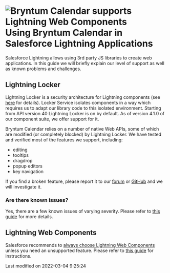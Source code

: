 <h1 class="title-with-image">
<img src="Core/logo/salesforce.svg" alt="Bryntum Calendar supports Lightning Web Components"/>
Using Bryntum Calendar in Salesforce Lightning Applications
</h1>

Salesforce Lightning allows using 3rd party JS libraries to create web applications. In this guide we will briefly
explain our level of support as well as known problems and challenges.

## Lightning Locker

Lightning Locker is a security architecture for Lightning components (see
[here](https://developer.salesforce.com/docs/atlas.en-us.lightning.meta/lightning/security_code.htm)
for details). Locker Service isolates components in a way which requires us to adapt our library code to this isolated environment.
Starting from API version 40 Lightning Locker is on by default. As of version 4.1.0 of our component suite, we 
offer support for it.

Bryntum Calendar relies on a number of native Web APIs, some of which are modified (or completely blocked) by Lightning Locker.
We have tested and verified most of the features we support, including:
 - editing
 - tooltips
 - dragdrop
 - popup editors
 - key navigation

If you find a broken feature, please report it to our [forum](https://bryntum.com/forum/)
or [GitHub](https://github.com/bryntum/support/issues) and we will investigate it.

### Are there known issues?

Yes, there are a few known issues of varying severity. Please refer to [this guide](#Calendar/guides/integration/salesforce/lwc.md#lightninglocker)
for more details.


## Lightning Web Components

Salesforce recommends to
[always choose Lightning Web Components](https://developer.salesforce.com/docs/component-library/documentation/en/lwc/lwc.get_started_lwc_or_aura)
unless you need an unsupported feature. Please refer to [this guide](#Calendar/guides/integration/salesforce/lwc.md)
for instructions.



<p class="last-modified">Last modified on 2022-03-04 9:25:24</p>